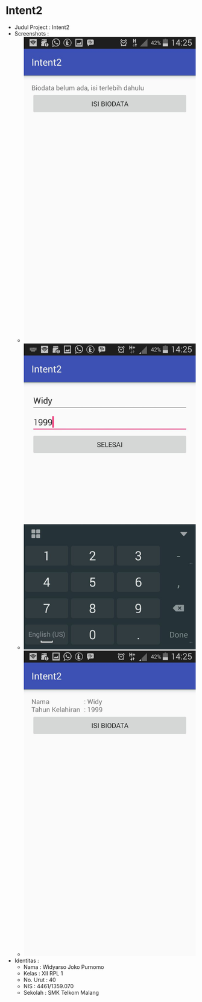 # Intent2

* Judul Project : Intent2
* Screenshots :
  * ![Intent2SS1](https://github.com/LittleFireflies/Intent2/blob/master/Intent2-1.jpg)
  * ![Intent2SS2](https://github.com/LittleFireflies/Intent2/blob/master/Intent2-2.jpg)
  * ![Intent2SS2](https://github.com/LittleFireflies/Intent2/blob/master/Intent2-3.jpg)
* Identitas :
  * Nama     : Widyarso Joko Purnomo
  * Kelas    : XII RPL 1
  * No. Urut : 40
  * NIS      : 4461/1359.070
  * Sekolah  : SMK Telkom Malang
